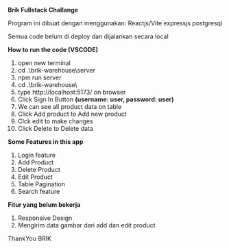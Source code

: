 **Brik Fullstack Challange**

Program ini dibuat dengan menggunakan:
Reactjs/Vite
expressjs
postgresql

Semua code belum di deploy dan dijalankan secara local

**How to run the code (VSCODE)**
1. open new terminal
2. cd .\brik-warehouse\server
3. npm run server
4. cd .\brik-warehouse\
5. type http://localhost:5173/ on browser
6. Click Sign In Button **(username: user, password: user)**
7. We can see all product data on table
8. Click Add product to Add new product
9. Clck edit to make changes
10. Click Delete to Delete data

**Some Features in this app**
1. Login feature
2. Add Product
3. Delete Product
4. Edit Product
5. Table Pagination
6. Search feature

**Fitur yang belum bekerja**
1. Responsive Design
2. Mengirim data gambar dari add dan edit product

ThankYou BRIK



